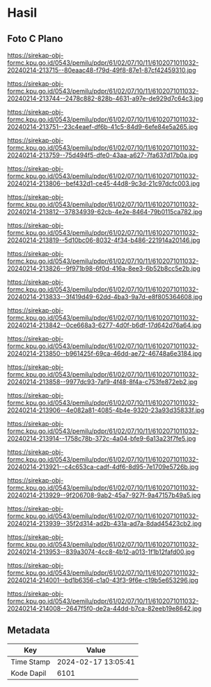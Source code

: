 # Hasil

## Foto C Plano

https://sirekap-obj-formc.kpu.go.id/0543/pemilu/pdpr/61/02/07/10/11/6102071011032-20240214-213715--80eaac48-f79d-49f8-87e1-87cf42459310.jpg

https://sirekap-obj-formc.kpu.go.id/0543/pemilu/pdpr/61/02/07/10/11/6102071011032-20240214-213744--2478c882-828b-4631-a97e-de929d7c64c3.jpg

https://sirekap-obj-formc.kpu.go.id/0543/pemilu/pdpr/61/02/07/10/11/6102071011032-20240214-213751--23c4eaef-df6b-41c5-84d9-6efe84e5a265.jpg

https://sirekap-obj-formc.kpu.go.id/0543/pemilu/pdpr/61/02/07/10/11/6102071011032-20240214-213759--75d494f5-dfe0-43aa-a627-7fa637d17b0a.jpg

https://sirekap-obj-formc.kpu.go.id/0543/pemilu/pdpr/61/02/07/10/11/6102071011032-20240214-213806--bef432d1-ce45-44d8-9c3d-21c97dcfc003.jpg

https://sirekap-obj-formc.kpu.go.id/0543/pemilu/pdpr/61/02/07/10/11/6102071011032-20240214-213812--37834939-62cb-4e2e-8464-79b0115ca782.jpg

https://sirekap-obj-formc.kpu.go.id/0543/pemilu/pdpr/61/02/07/10/11/6102071011032-20240214-213819--5d10bc06-8032-4f34-b486-221914a20146.jpg

https://sirekap-obj-formc.kpu.go.id/0543/pemilu/pdpr/61/02/07/10/11/6102071011032-20240214-213826--9f971b98-6f0d-416a-8ee3-6b52b8cc5e2b.jpg

https://sirekap-obj-formc.kpu.go.id/0543/pemilu/pdpr/61/02/07/10/11/6102071011032-20240214-213833--3f419d49-62dd-4ba3-9a7d-e8f805364608.jpg

https://sirekap-obj-formc.kpu.go.id/0543/pemilu/pdpr/61/02/07/10/11/6102071011032-20240214-213842--0ce668a3-6277-4d0f-b6df-17d642d76a64.jpg

https://sirekap-obj-formc.kpu.go.id/0543/pemilu/pdpr/61/02/07/10/11/6102071011032-20240214-213850--b961425f-69ca-46dd-ae72-46748a6e3184.jpg

https://sirekap-obj-formc.kpu.go.id/0543/pemilu/pdpr/61/02/07/10/11/6102071011032-20240214-213858--9977dc93-7af9-4f48-8f4a-c753fe872eb2.jpg

https://sirekap-obj-formc.kpu.go.id/0543/pemilu/pdpr/61/02/07/10/11/6102071011032-20240214-213906--4e082a81-4085-4b4e-9320-23a93d35833f.jpg

https://sirekap-obj-formc.kpu.go.id/0543/pemilu/pdpr/61/02/07/10/11/6102071011032-20240214-213914--1758c78b-372c-4a04-bfe9-6a13a23f7fe5.jpg

https://sirekap-obj-formc.kpu.go.id/0543/pemilu/pdpr/61/02/07/10/11/6102071011032-20240214-213921--c4c653ca-cadf-4df6-8d95-7e1709e5726b.jpg

https://sirekap-obj-formc.kpu.go.id/0543/pemilu/pdpr/61/02/07/10/11/6102071011032-20240214-213929--9f206708-9ab2-45a7-927f-9a47157b49a5.jpg

https://sirekap-obj-formc.kpu.go.id/0543/pemilu/pdpr/61/02/07/10/11/6102071011032-20240214-213939--35f2d314-ad2b-431a-ad7a-8dad45423cb2.jpg

https://sirekap-obj-formc.kpu.go.id/0543/pemilu/pdpr/61/02/07/10/11/6102071011032-20240214-213953--839a3074-4cc8-4b12-a013-1f1b12fafd00.jpg

https://sirekap-obj-formc.kpu.go.id/0543/pemilu/pdpr/61/02/07/10/11/6102071011032-20240214-214001--bd1b6356-c1a0-43f3-9f6e-c19b5e653296.jpg

https://sirekap-obj-formc.kpu.go.id/0543/pemilu/pdpr/61/02/07/10/11/6102071011032-20240214-214008--2647f5f0-de2a-44dd-b7ca-82eeb19e8642.jpg


## Metadata

| Key        | Value               |
| ---------- | ------------------- |
| Time Stamp | 2024-02-17 13:05:41 |
| Kode Dapil | 6101                |



